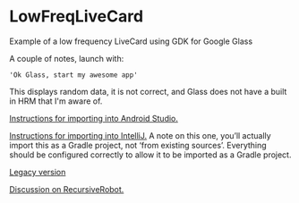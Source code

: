 LowFreqLiveCard
===============

Example of a low frequency LiveCard using GDK for Google Glass

A couple of notes, launch with:

    'Ok Glass, start my awesome app'

This displays random data, it is not correct, and Glass does not have a built in HRM that I'm aware of.

[Instructions for importing into Android Studio.](http://www.recursiverobot.com/post/84100040486/ide-imports-part-5-gradle-gdk-with-android-studio)

[Instructions for importing into IntelliJ.](http://www.recursiverobot.com/post/84081134683/ide-imports-part-3-gradle-gdk-with-intellij) A note on this one, you’ll actually import this as a Gradle project, not ‘from existing sources’. Everything should be configured correctly to allow it to be imported as a Gradle project.

[Legacy version](https://github.com/emil10001/LowFreqLiveCard/tree/legacy/)

[Discussion on RecursiveRobot.](http://www.recursiverobot.com/post/86217735334/lowfreqlivecard-example-of-a-low-frequency-livecard)
